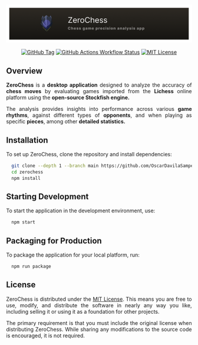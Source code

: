 ![ZeroChess](/assets/images/zc-banner.png)

<div align="center">

[![GitHub Tag](https://img.shields.io/github/v/tag/OscarDavilaSampedro/zerochess?style=for-the-badge)](https://github.com/OscarDavilaSampedro/zerochess/releases/latest)
[![GitHub Actions Workflow Status](https://img.shields.io/github/actions/workflow/status/OscarDavilaSampedro/zerochess/test.yml?style=for-the-badge)](https://github.com/OscarDavilaSampedro/zerochess/actions/workflows/test.yml)
[![MIT License](https://img.shields.io/badge/License-MIT-green.svg?style=for-the-badge)](https://github.com/OscarDavilaSampedro/zerochess/blob/main/LICENSE)

</div>

## Overview

<p align="justify"><b>ZeroChess</b> is a <b>desktop application</b> designed to analyze the accuracy of <b>chess moves</b> by evaluating games imported from the <b>Lichess</b> online platform using the <b>open-source Stockfish engine.</b></p>
<p align="justify">The analysis provides insights into performance across various <b>game rhythms</b>, against different types of <b>opponents</b>, and when playing as specific <b>pieces</b>, among other <b>detailed statistics.</b></p>

## Installation

To set up ZeroChess, clone the repository and install dependencies:

```bash
  git clone --depth 1 --branch main https://github.com/OscarDavilaSampedro/zerochess.git
  cd zerochess
  npm install
```

## Starting Development

To start the application in the development environment, use:

```bash
  npm start
```

## Packaging for Production

To package the application for your local platform, run:

```bash
  npm run package
```

## License

<p align="justify">ZeroChess is distributed under the <a href="https://opensource.org/license/mit">MIT License</a>. This means you are free to use, modify, and distribute the software in nearly any way you like, including selling it or using it as a foundation for other projects.</p>
<p align="justify">The primary requirement is that you must include the original license when distributing ZeroChess. While sharing any modifications to the source code is encouraged, it is not required.</p>
